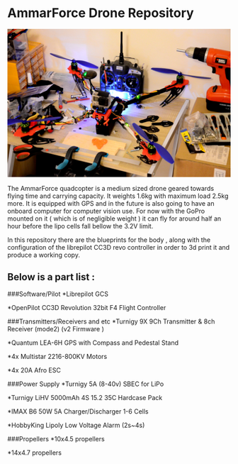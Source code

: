 # AmmarForce Drone Repository

![AmmarForce](https://raw.githubusercontent.com/AmmarkoV/OpenDroneA/master/ammarforce/ammarforce.jpg)

The AmmarForce quadcopter is a medium sized drone geared towards flying time and carrying capacity.
It weights 1.6kg with maximum load 2.5kg more. It is equipped with GPS and in the future is also going to have an onboard computer for computer vision use.
For now with the GoPro mounted on it ( which is of negligible weight ) it can fly for around half an hour before the lipo cells fall bellow the 3.2V limit.

In this repository there are the blueprints for the body , along with the configuration of the librepilot CC3D revo controller in order to 3d print it and produce a working copy.

## Below is a part list :

###Software/Pilot
*Librepilot GCS

*OpenPilot CC3D Revolution 32bit F4 Flight Controller


###Transmitters/Receivers and etc
*Turnigy 9X 9Ch Transmitter & 8ch Receiver (mode2) (v2 Firmware ) 

*Quantum LEA-6H GPS with Compass and Pedestal Stand

*4x Multistar 2216-800KV Motors 

*4x 20A Afro ESC 

###Power Supply
*Turnigy 5A (8-40v) SBEC for LiPo

*Turnigy LiHV 5000mAh 4S 15.2 35C Hardcase Pack 

*IMAX B6 50W 5A Charger/Discharger 1-6 Cells

*HobbyKing Lipoly Low Voltage Alarm (2s~4s)

###Propellers
*10x4.5 propellers 

*14x4.7 propellers


